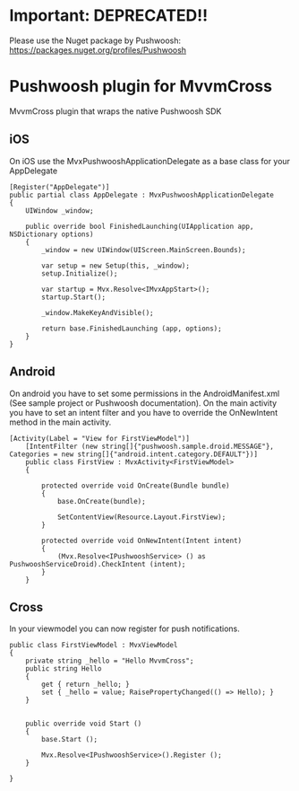 # Important: DEPRECATED!!
Please use the Nuget package by Pushwoosh: https://packages.nuget.org/profiles/Pushwoosh

# Pushwoosh plugin for MvvmCross
MvvmCross plugin that wraps the native Pushwoosh SDK

## iOS
On iOS use the MvxPushwooshApplicationDelegate as a base class for your AppDelegate

	[Register("AppDelegate")]
	public partial class AppDelegate : MvxPushwooshApplicationDelegate
	{
		UIWindow _window;

		public override bool FinishedLaunching(UIApplication app, NSDictionary options)
		{
			_window = new UIWindow(UIScreen.MainScreen.Bounds);

			var setup = new Setup(this, _window);
			setup.Initialize();

			var startup = Mvx.Resolve<IMvxAppStart>();
			startup.Start();

			_window.MakeKeyAndVisible();

			return base.FinishedLaunching (app, options);
		}
	}
	
## Android
On android you have to set some permissions in the AndroidManifest.xml (See sample project or Pushwoosh documentation). On the main activity you have to set an intent filter and you have to override the OnNewIntent method in the main activity.

	[Activity(Label = "View for FirstViewModel")]
		[IntentFilter (new string[]{"pushwoosh.sample.droid.MESSAGE"}, Categories = new string[]{"android.intent.category.DEFAULT"})]
		public class FirstView : MvxActivity<FirstViewModel>
	    {
	
	        protected override void OnCreate(Bundle bundle)
	        {
	            base.OnCreate(bundle);
	
	            SetContentView(Resource.Layout.FirstView);
	        }
	
			protected override void OnNewIntent(Intent intent)
			{
				(Mvx.Resolve<IPushwooshService> () as PushwooshServiceDroid).CheckIntent (intent);
			}
	    }

## Cross
In your viewmodel you can now register for push notifications.

	public class FirstViewModel : MvxViewModel
    {
		private string _hello = "Hello MvvmCross";
        public string Hello
		{ 
			get { return _hello; }
			set { _hello = value; RaisePropertyChanged(() => Hello); }
		}


		public override void Start ()
		{
			base.Start ();

			Mvx.Resolve<IPushwooshService>().Register ();
		}

    }
